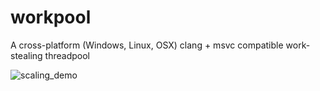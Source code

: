 # workpool
A cross-platform (Windows, Linux, OSX) clang + msvc compatible work-stealing threadpool

![scaling_demo](https://user-images.githubusercontent.com/6327402/210031238-7394fc2b-2867-4dab-8d32-049489e80528.png)
